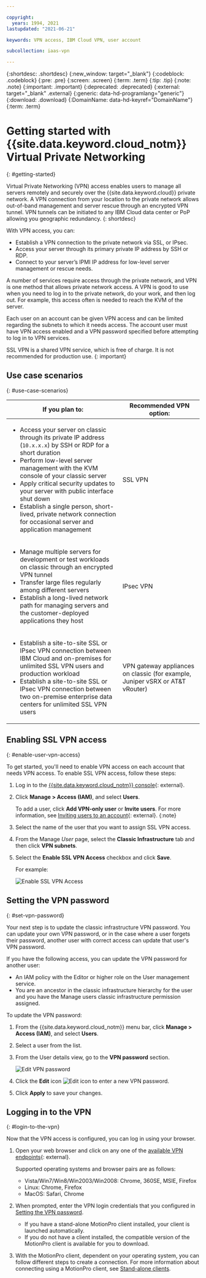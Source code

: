 ```yaml
---

copyright:
  years: 1994, 2021
lastupdated: "2021-06-21"

keywords: VPN access, IBM Cloud VPN, user account

subcollection: iaas-vpn

---
```


{:shortdesc: .shortdesc}
{:new_window: target="_blank"}
{:codeblock: .codeblock}
{:pre: .pre}
{:screen: .screen}
{:term: .term}
{:tip: .tip}
{:note: .note}
{:important: .important}
{:deprecated: .deprecated}
{:external: target="_blank" .external}
{:generic: data-hd-programlang="generic"}
{:download: .download}
{:DomainName: data-hd-keyref="DomainName"}
{:term: .term}

# Getting started with {{site.data.keyword.cloud_notm}} Virtual Private Networking
{: #getting-started}

Virtual Private Networking (VPN) access enables users to manage all servers remotely and securely over the {{site.data.keyword.cloud}} private network. A VPN connection from your location to the private network allows out-of-band management and server rescue through an encrypted VPN tunnel. VPN tunnels can be initiated to any IBM Cloud data center or PoP allowing you geographic redundancy.
{: shortdesc}

With VPN access, you can:

* Establish a VPN connection to the private network via SSL, or IPsec.
* Access your server through its primary private IP address by SSH or RDP.
* Connect to your server’s IPMI IP address for low-level server management or rescue needs.

A number of services require access through the private network, and VPN is one method that allows private network access. A VPN is good to use when you need to log in to the private network, do your work, and then log out. For example, this access often is needed to reach the KVM of the server.

Each user on an account can be given VPN access and can be limited regarding the subnets to which it needs access. The account user must have VPN access enabled and a VPN password specified before attempting to log in to VPN services.

SSL VPN is a shared VPN service, which is free of charge. It is not recommended for production use.
{: important}

## Use case scenarios
{: #use-case-scenarios}

| If you plan to: | Recommended VPN option:  |
|--------------|--------------|
| <ul><li>Access your server on classic through its private IP address (`10.x.x.x`) by SSH or RDP for a short duration</li><li>Perform low-level server management with the KVM console of your classic server</li><li>Apply critical security updates to your server with public interface shut down</li><li>Establish a single person, short-lived, private network connection for occasional server and application management</li></ul> | SSL VPN |
| <ul><li>Manage multiple servers for development or test workloads on classic through an encrypted VPN tunnel</li><li>Transfer large files regularly among different servers</li><li>Establish a long-lived network path for managing servers and the customer-deployed applications they host</li></ul> | IPsec VPN |
| <ul><li>Establish a site-to-site SSL or IPsec VPN connection between IBM Cloud and on-premises for unlimited SSL VPN users and production workload</li><li>Establish a site-to-site SSL or IPsec VPN connection between two on-premise enterprise data centers for unlimited SSL VPN users</li></ul> | VPN gateway appliances on classic (for example, Juniper vSRX or AT&T vRouter) |

## Enabling SSL VPN access
{: #enable-user-vpn-access}

To get started, you'll need to enable VPN access on each account that needs VPN access. To enable SSL VPN access, follow these steps:

1. Log in to the [{{site.data.keyword.cloud_notm}} console](https://{DomainName}/){: external}.
1. Click **Manage > Access (IAM)**, and select **Users**.

   To add a user, click **Add VPN-only user** or **Invite users**. For more information, see [Inviting users to an account](/docs/iam?topic=iam-iamuserinv){: external}.
   {:note}
1. Select the name of the user that you want to assign SSL VPN access.
1. From the Manage _User_ page, select the **Classic Infrastructure** tab and then click **VPN subnets**.
1. Select the **Enable SSL VPN Access** checkbox and click **Save**.

   For example:

   ![Enable SSL VPN Access](images/vpn_ssl_enable.png)

## Setting the VPN password
{: #set-vpn-password}

Your next step is to update the classic infrastructure VPN password. You can update your own VPN password, or in the case where a user forgets their password, another user with correct access can update that user's VPN password.

If you have the following access, you can update the VPN password for another user:

* An IAM policy with the Editor or higher role on the User management service.
* You are an ancestor in the classic infrastructure hierarchy for the user and you have the Manage users classic infrastructure permission assigned.

To update the VPN password:

1. From the {{site.data.keyword.cloud_notm}} menu bar, click **Manage > Access (IAM)**, and select **Users**.
2. Select a user from the list.
3. From the User details view, go to the **VPN password** section.

   ![Edit VPN password](images/vpn_password.png)

4. Click the **Edit** icon ![Edit icon](images/icon_write.svg) to enter a new VPN password.  
5. Click **Apply** to save your changes.

## Logging in to the VPN
{: #login-to-the-vpn}

Now that the VPN access is configured, you can log in using your browser.

1. Open your web browser and click on any one of the [available VPN endpoints](https://www.ibm.com/cloud/vpn-access){: external}.

   Supported operating systems and browser pairs are as follows:

      * Vista/Win7/Win8/Win2003/Win2008: Chrome, 360SE, MSIE, Firefox
      * Linux: Chrome, Firefox
      * MacOS: Safari, Chrome

2. When prompted, enter the VPN login credentials that you configured in [Setting the VPN password](#set-vpn-password).

   * If you have a stand-alone MotionPro client installed, your client is launched automatically. 
   * If you do not have a client installed, the compatible version of the MotionPro client is available for you to download. 
3. With the MotionPro client, dependent on your operating system, you can follow different steps to create a connection. For more information about connecting using a MotionPro client, see [Stand-alone clients](/docs/iaas-vpn?topic=iaas-vpn-standalone-vpn-clients).

